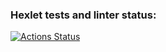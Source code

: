 ### Hexlet tests and linter status:
[![Actions Status](https://github.com/nameGeorge/java-project-72/actions/workflows/hexlet-check.yml/badge.svg)](https://github.com/nameGeorge/java-project-72/actions)